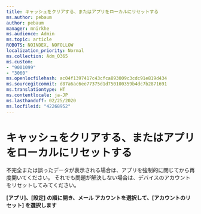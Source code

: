 ```yaml
---
title: キャッシュをクリアする、またはアプリをローカルにリセットする
ms.author: pebaum
author: pebaum
manager: mnirkhe
ms.audience: Admin
ms.topic: article
ROBOTS: NOINDEX, NOFOLLOW
localization_priority: Normal
ms.collection: Adm_O365
ms.custom:
- "9001099"
- "3060"
ms.openlocfilehash: ac04f1397417c43cfca893009c3cdc91e819d434
ms.sourcegitcommit: d87a6ac6ee77375d1d750100359b4dc7b2871691
ms.translationtype: HT
ms.contentlocale: ja-JP
ms.lasthandoff: 02/25/2020
ms.locfileid: "42268952"
---
```

# <a name="clear-the-cache-or-locally-reset-the-app"></a>キャッシュをクリアする、またはアプリをローカルにリセットする

不完全または誤ったデータが表示される場合は、アプリを強制的に閉じてから再度開いてください。  それでも問題が解決しない場合は、デバイスのアカウントをリセットしてみてください。 

**[アプリ]、[設定] の順に開き、メール アカウントを選択して、[アカウントのリセット] を選択します**